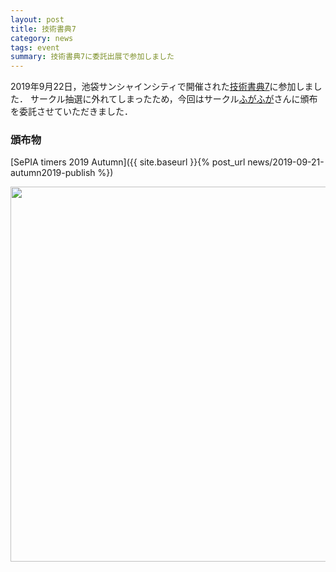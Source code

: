 ```yaml
---
layout: post
title: 技術書典7
category: news
tags: event
summary: 技術書典7に委託出展で参加しました
---
```


2019年9月22日，池袋サンシャインシティで開催された[技術書典7](https://techbookfest.org/event/tbf07)に参加しました．
サークル抽選に外れてしまったため，今回はサークル[ふがふが](https://techbookfest.org/event/tbf07/circle/6219062036135936)さんに頒布を委託させていただきました．

### 頒布物

[SePIA timers 2019 Autumn]({{ site.baseurl }}{% post_url news/2019-09-21-autumn2019-publish %})

<img src="{{site.baseurl}}/images/techbookfest7_setup.jpeg" width="600" class="product">

